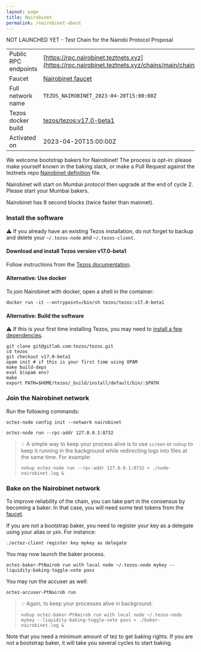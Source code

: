 ```yaml
---
layout: page
title: Nairobinet
permalink: /nairobinet-about
---
```


NOT LAUNCHED YET - Test Chain for the Nairobi Protocol Proposal

| | |
|-------|---------------------|
| Public RPC endpoints | [https://rpc.nairobinet.teztnets.xyz](https://rpc.nairobinet.teztnets.xyz/chains/main/chain_id)<br/> |
| Faucet | [Nairobinet faucet](https://faucet.nairobinet.teztnets.xyz) |
| Full network name | `TEZOS_NAIROBINET_2023-04-20T15:00:00Z` |
| Tezos docker build | [tezos/tezos:v17.0-beta1](https://hub.docker.com/r/tezos/tezos/tags?page=1&ordering=last_updated&name=v17.0-beta1) |
| Activated on | 2023-04-20T15:00:00Z |



We welcome bootstrap bakers for Nairobinet! The process is opt-in: please make yourself known in the baking slack, or make a Pull Request against the teztnets repo [Nairobinet definition](https://github.com/oxheadalpha/teztnets/blob/main/nairobinet/values.yaml) file.

Nairobinet will start on Mumbai protocol then upgrade at the end of cycle 2. Please start your Mumbai bakers.

Nairobinet has 8 second blocks (twice faster than mainnet).


### Install the software

⚠️  If you already have an existing Tezos installation, do not forget to backup and delete your `~/.tezos-node` and `~/.tezos-client`.


#### Download and install Tezos version v17.0-beta1

Follow instructions from the [Tezos documentation](https://tezos.gitlab.io/introduction/howtoget.html#installing-binaries).


#### Alternative: Use docker

To join Nairobinet with docker, open a shell in the container:

```
docker run -it --entrypoint=/bin/sh tezos/tezos:v17.0-beta1
```

#### Alternative: Build the software

⚠️  If this is your first time installing Tezos, you may need to [install a few dependencies](https://tezos.gitlab.io/introduction/howtoget.html#setting-up-the-development-environment-from-scratch).

```
git clone git@gitlab.com:tezos/tezos.git
cd tezos
git checkout v17.0-beta1
opam init # if this is your first time using OPAM
make build-deps
eval $(opam env)
make
export PATH=$HOME/tezos/_build/install/default/bin/:$PATH
```

### Join the Nairobinet network

Run the following commands:

```
octez-node config init --network nairobinet

octez-node run --rpc-addr 127.0.0.1:8732
```

> 💡 A simple way to keep your process alive is to use `screen` or `nohup` to keep it running in the background while redirecting logs into files at the same time. For example:
>
> ```bash=13
> nohup octez-node run --rpc-addr 127.0.0.1:8732 > ./node-nairobinet.log &
> ```


### Bake on the Nairobinet network

To improve reliability of the chain, you can take part in the consensus by becoming a baker. In that case, you will need some test tokens from the [faucet](https://faucet.nairobinet.teztnets.xyz).

If you are not a bootstrap baker, you need to register your key as a delegate using your alias or `pkh`. For instance:
```bash=2
./octez-client register key mykey as delegate
```

You may now launch the baker process.
```bash=3
octez-baker-PtNairob run with local node ~/.tezos-node mykey --liquidity-baking-toggle-vote pass
```

You may run the accuser as well:
```bash=3
octez-accuser-PtNairob run
```

> 💡 Again, to keep your processes alive in background:
>
> ```bash=4
> nohup octez-baker-PtNairob run with local node ~/.tezos-node mykey --liquidity-baking-toggle-vote pass > ./baker-nairobinet.log &
> ```

Note that you need a minimum amount of tez to get baking rights. If you are not a bootstrap baker, it will take you several cycles to start baking.


